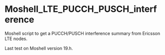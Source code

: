 # Moshell_LTE_PUCCH_PUSCH_interference
Moshell script to get a PUCCH/PUSCH interference summary from Ericsson LTE nodes.

Last test on Moshell version 19.h.
